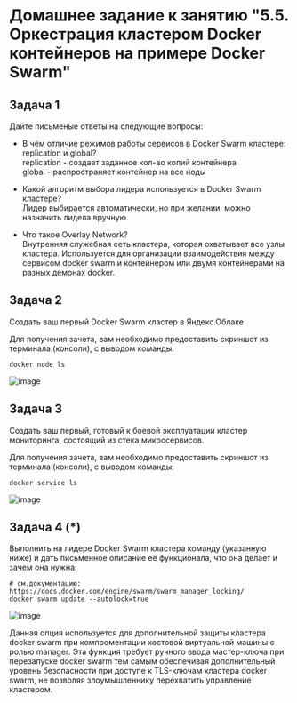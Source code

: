 # Домашнее задание к занятию "5.5. Оркестрация кластером Docker контейнеров на примере Docker Swarm"


## Задача 1

Дайте письменые ответы на следующие вопросы:

- В чём отличие режимов работы сервисов в Docker Swarm кластере: replication и global?  
replication - создает заданное кол-во копий контейнера  
global - распространяет контейнер на все ноды  

- Какой алгоритм выбора лидера используется в Docker Swarm кластере?  
Лидер выбирается автоматически, но при желании, можно назначить лидела вручную.  

- Что такое Overlay Network?  
Внутренняя служебная сеть кластера, которая охватывает все узлы кластера. Используется для организации взаимодействия между сервисом docker swarm и контейнером или двумя контейнерами на разных демонах docker.  

## Задача 2

Создать ваш первый Docker Swarm кластер в Яндекс.Облаке

Для получения зачета, вам необходимо предоставить скриншот из терминала (консоли), с выводом команды:
```
docker node ls
```
![image](https://user-images.githubusercontent.com/93157702/168234379-348ae708-b649-4a11-b6d4-73c7bf93b4be.png)

## Задача 3

Создать ваш первый, готовый к боевой эксплуатации кластер мониторинга, состоящий из стека микросервисов.

Для получения зачета, вам необходимо предоставить скриншот из терминала (консоли), с выводом команды:
```
docker service ls
```
![image](https://user-images.githubusercontent.com/93157702/168235460-6f67fed7-d6b0-4cbd-a84f-fc877fd6b4fb.png)

## Задача 4 (*)

Выполнить на лидере Docker Swarm кластера команду (указанную ниже) и дать письменное описание её функционала, что она делает и зачем она нужна:
```
# см.документацию: https://docs.docker.com/engine/swarm/swarm_manager_locking/
docker swarm update --autolock=true
```
![image](https://user-images.githubusercontent.com/93157702/168237878-805630cd-631e-4a20-9c65-20e8e8a4ca87.png)

Данная опция используется для дополнительной защиты кластера docker swarm при компроментации хостовой виртуальной машины с ролью manager. Эта функция требует ручного ввода мастер-ключа при перезапуске docker swarm тем самым обеспечивая дополнительный уровень безопасности при доступе к TLS-ключам кластера docker swarm, не позволяя злоумышленнику перехватить управление кластером.


